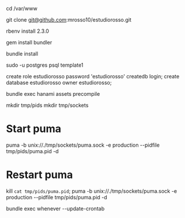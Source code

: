 cd /var/www

git clone git@github.com:mrosso10/estudiorosso.git

rbenv install 2.3.0

gem install bundler

bundle install

sudo -u postgres psql template1

create role estudiorosso password 'estudiorosso' createdb login;
create database estudiorosso owner estudiorosso;


bundle exec hanami assets precompile

mkdir tmp/pids
mkdir tmp/sockets

# Start puma
puma -b unix://./tmp/sockets/puma.sock -e production --pidfile tmp/pids/puma.pid -d

# Restart puma
kill `cat tmp/pids/puma.pid`; puma -b unix://./tmp/sockets/puma.sock -e production --pidfile tmp/pids/puma.pid -d

bundle exec whenever --update-crontab
